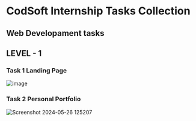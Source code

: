 # CodSoft Internship Tasks Collection

## Web Developament tasks

## LEVEL - 1

### Task 1 Landing Page
![image](https://github.com/ChandiniRegulapati/CODSOFT_TASKS/assets/159464185/393da064-f9e6-48d8-815e-ea1913782636)

### Task 2 Personal Portfolio
![Screenshot 2024-05-26 125207](https://github.com/ChandiniRegulapati/CODSOFT_TASKS/assets/159464185/72f9e54f-75dc-4bf7-bd16-c6f15e9f46c8)
